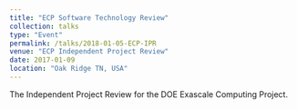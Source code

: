 ```yaml
---
title: "ECP Software Technology Review"
collection: talks
type: "Event"
permalink: /talks/2018-01-05-ECP-IPR
venue: "ECP Independent Project Review"
date: 2017-01-09
location: "Oak Ridge TN, USA"
---
```


The Independent Project Review for the DOE Exascale Computing Project.
